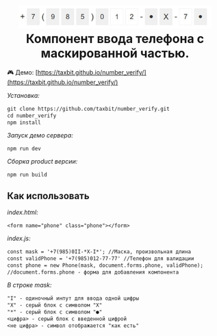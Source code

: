 <h1 align="center">
<br>
  <img src="https://raw.githubusercontent.com/taxbit/number_verify/master/src/images/phone-sample.jpg" alt="Компонент маскированной формы ввода телефона" width="450">
  <br>
  Компонент ввода телефона с маскированной частью.
  <br>
</h1>

🎮 Демо: [https://taxbit.github.io/number_verify/](https://taxbit.github.io/number_verify/)


*Установка:*
```
git clone https://github.com/taxbit/number_verify.git
cd number_verify
npm install
```	

*Запуск демо сервера:*
```
npm run dev
```	

*Сборка product версии:*
```
npm run build
```	

## Как использовать
*index.html:*
```
<form name="phone" class="phone"></form>
```	

*index.js:*
```
const mask = '+7(985)0II-*X-I*'; //Маска, произвольная длина
const validPhone = '+7(985)012-77-77' //Телефон для валидации
const phone = new Phone(mask, document.forms.phone, validPhone); //document.forms.phone - форма для добавления компонента
```	

*В строке mask:*
```
"I" - одиночный инпут для ввода одной цифры
"X" - серый блок с символом "X"
"*" - серый блок с символом "●"
<цифра> - серый блок с введенной цифрой
<не цифра> - символ отображается "как есть"
```

